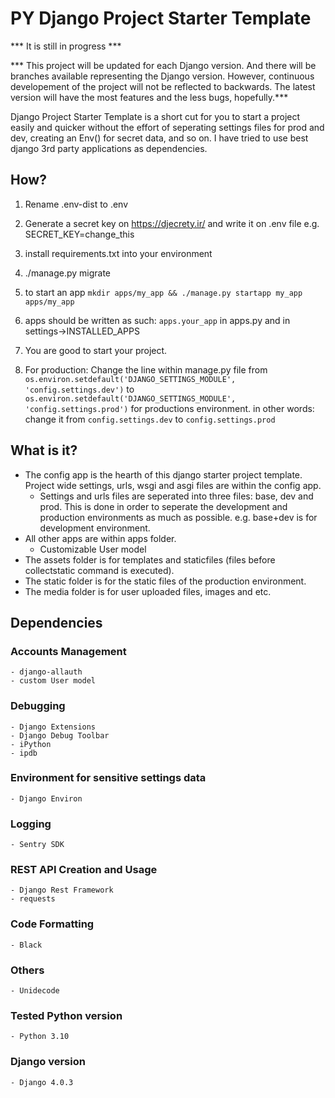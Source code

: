 # PY Django Project Starter Template

*** It is still in progress ***

*** This project will be updated for each Django version. And there will be branches available representing the Django version. However, continuous developement of the project will not be reflected to backwards. The latest version will have the most features and the less bugs, hopefully.***

Django Project Starter Template is a short cut for you to start a project easily and quicker without the effort of seperating settings files for prod and dev, creating an Env() for secret data, and so on. I have tried to use best django 3rd party applications as dependencies.

## How?
1. Rename .env-dist to .env
2. Generate a secret key on https://djecrety.ir/ and write it on .env file e.g. SECRET_KEY=change_this
3. install requirements.txt into your environment
4. ./manage.py migrate
5. to start an app
    `mkdir apps/my_app && ./manage.py startapp my_app apps/my_app`
6. apps should be written as such: `apps.your_app` in apps.py and in settings->INSTALLED_APPS
7. You are good to start your project.

8. For production:
Change the line within manage.py file from `os.environ.setdefault('DJANGO_SETTINGS_MODULE', 'config.settings.dev')` to `os.environ.setdefault('DJANGO_SETTINGS_MODULE', 'config.settings.prod')` for productions environment. 
in other words: change it from `config.settings.dev` to `config.settings.prod`  

## What is it?
* The config app is the hearth of this django starter project template. Project wide settings, urls, wsgi and asgi files are within the config app.
    * Settings and urls files are seperated into three files: base, dev and prod. This is done in order to seperate the development and production environments as much as possible. e.g. base+dev is for development environment.
* All other apps are within apps folder.
    * Customizable User model
* The assets folder is for templates and staticfiles (files before collectstatic command is executed).
* The static folder is for the static files of the production environment.
* The media folder is for user uploaded files, images and etc.

## Dependencies
### Accounts Management
    - django-allauth
    - custom User model

### Debugging
    - Django Extensions
    - Django Debug Toolbar
    - iPython
    - ipdb

### Environment for sensitive settings data
    - Django Environ

### Logging
    - Sentry SDK

### REST API Creation and Usage
    - Django Rest Framework
    - requests

### Code Formatting
    - Black

### Others
    - Unidecode

### Tested Python version
    - Python 3.10

### Django version
    - Django 4.0.3
